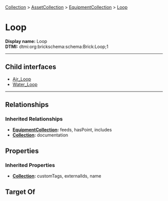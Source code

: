 [Collection](../../../Collection.md) > [AssetCollection](../../AssetCollection.md) > [EquipmentCollection](../EquipmentCollection.md) > [Loop](#)
# Loop

**Display name:** Loop<br />
**DTMI:** dtmi:org:brickschema:schema:Brick:Loop;1

---


## Child interfaces
* [Air_Loop](Air_Loop.md)
* [Water_Loop](Water_Loop/Water_Loop.md)

---
## Relationships
### Inherited Relationships
* **[EquipmentCollection](../EquipmentCollection.md):** feeds, hasPoint, includes
* **[Collection](../../../Collection.md):** documentation
## Properties
### Inherited Properties
* **[Collection](../../../Collection.md):** customTags, externalIds, name
## Target Of
